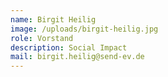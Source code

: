 ```yaml
---
name: Birgit Heilig
image: /uploads/birgit-heilig.jpg
role: Vorstand
description: Social Impact
mail: birgit.heilig@send-ev.de
---
```


